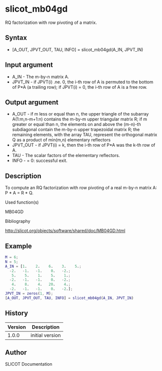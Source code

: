 

# slicot_mb04gd

RQ factorization with row pivoting of a matrix.

## Syntax

- [A_OUT, JPVT_OUT, TAU, INFO] = slicot_mb04gd(A_IN, JPVT_IN)

## Input argument

 - A_IN - The m-by-n matrix A.
 - JPVT_IN - if JPVT(i) .ne. 0, the i-th row of A is permuted to the bottom of P*A (a trailing row); if JPVT(i) = 0, the i-th row of A is a free row.

## Output argument

 - A_OUT - if m less or equal than n, the upper triangle of the subarray A(1:m,n-m+1:n) contains the m-by-m upper triangular matrix R; if m greater or equal than n, the elements on and above the (m-n)-th subdiagonal contain the m-by-n upper trapezoidal matrix R; the remaining elements, with the array TAU, represent the orthogonal matrix Q as a product of min(m,n) elementary reflectors
 - JPVT_OUT - if JPVT(i) = k, then the i-th row of P*A was the k-th row of A.
 - TAU - The scalar factors of the elementary reflectors.
 - INFO - = 0:  successful exit.

## Description


  <p> To compute an RQ factorization with row pivoting of a real m-by-n matrix A: P * A = R * Q.</p>


Used function(s)

MB04GD

Bibliography

http://slicot.org/objects/software/shared/doc/MB04GD.html

## Example

```matlab
M = 6;
N = 5;
A_IN = [1.    2.    6.    3.    5.;
  -2.   -1.   -1.    0.   -2.;
   5.    5.    1.    5.    1.;
  -2.   -1.   -1.    0.   -2.;
   4.    8.    4.   20.    4.;
  -2.   -1.   -1.    0.   -2.];
JPVT_IN = zeros(1, M);
[A_OUT, JPVT_OUT, TAU, INFO] = slicot_mb04gd(A_IN, JPVT_IN)
```

## History

|Version|Description|
|------|------|
|1.0.0|initial version|


## Author

SLICOT Documentation



